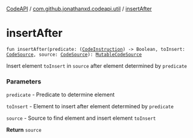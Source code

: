 [CodeAPI](../index.md) / [com.github.jonathanxd.codeapi.util](index.md) / [insertAfter](.)

# insertAfter

`fun insertAfter(predicate: (`[`CodeInstruction`](../com.github.jonathanxd.codeapi/-code-instruction.md)`) -> Boolean, toInsert: `[`CodeSource`](../com.github.jonathanxd.codeapi/-code-source/index.md)`, source: `[`CodeSource`](../com.github.jonathanxd.codeapi/-code-source/index.md)`): `[`MutableCodeSource`](../com.github.jonathanxd.codeapi/-mutable-code-source/index.md)

Insert element `toInsert` in `source` after element determined by `predicate`

### Parameters

`predicate` - Predicate to determine element

`toInsert` - Element to insert after element determined by `predicate`

`source` - Source to find element and insert element `toInsert`

**Return**
`source`

